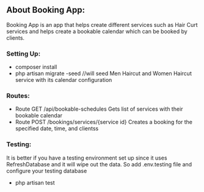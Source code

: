 ## About Booking App:

Booking App is an app that helps create different services such as Hair Curt services and helps create a bookable calendar which can be booked by clients.

### Setting Up:

- composer install
-  php artisan migrate -seed //will seed Men Haircut and Women Haircut service with its calendar configuration

### Routes:

- Route GET /api/bookable-schedules Gets list of services with their bookable calendar
- Route POST /bookings/services/{service id} Creates a booking for the specified date, time, and clientss

### Testing:

It is better if you have a testing environment set up since it uses RefreshDatabase and it will wipe out the data. So add .env.testing file and configure your testing database

- php artisan test
